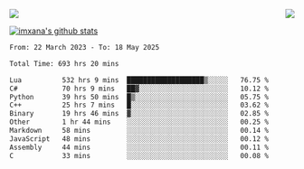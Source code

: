 <p>
  <a href="https://count.getloli.com/"><img src="https://count.getloli.com/get/@xana.readme?theme=moebooru-h"></a>
  <img src="https://weather-icon.journeyad.repl.co/@hangzhou?v=1" align="right">
</p>


<a href="https://github.com/imxana"><img align="center" src="https://github-readme-stats.vercel.app/api?username=imxana&show_icons=true&include_all_commits=true&hide_border=tru&custom_title=imxana%27s%20Github%20Stats" alt="imxana's github stats" /></a> 

<!--START_SECTION:waka-->

```txt
From: 22 March 2023 - To: 18 May 2025

Total Time: 693 hrs 20 mins

Lua          532 hrs 9 mins  ███████████████████▒░░░░░   76.75 %
C#           70 hrs 9 mins   ██▓░░░░░░░░░░░░░░░░░░░░░░   10.12 %
Python       39 hrs 50 mins  █▒░░░░░░░░░░░░░░░░░░░░░░░   05.75 %
C++          25 hrs 7 mins   █░░░░░░░░░░░░░░░░░░░░░░░░   03.62 %
Binary       19 hrs 46 mins  ▓░░░░░░░░░░░░░░░░░░░░░░░░   02.85 %
Other        1 hr 44 mins    ░░░░░░░░░░░░░░░░░░░░░░░░░   00.25 %
Markdown     58 mins         ░░░░░░░░░░░░░░░░░░░░░░░░░   00.14 %
JavaScript   48 mins         ░░░░░░░░░░░░░░░░░░░░░░░░░   00.12 %
Assembly     44 mins         ░░░░░░░░░░░░░░░░░░░░░░░░░   00.11 %
C            33 mins         ░░░░░░░░░░░░░░░░░░░░░░░░░   00.08 %
```

<!--END_SECTION:waka-->

